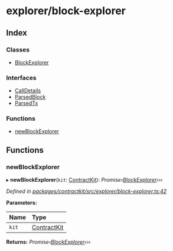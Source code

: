 # explorer/block-explorer

## Index

### Classes

* [BlockExplorer]()

### Interfaces

* [CallDetails]()
* [ParsedBlock]()
* [ParsedTx]()

### Functions

* [newBlockExplorer](_explorer_block_explorer_.md#newblockexplorer)

## Functions

### newBlockExplorer

▸ **newBlockExplorer**\(`kit`: [ContractKit]()\): _Promise‹_[_BlockExplorer_]()_‹››_

_Defined in_ [_packages/contractkit/src/explorer/block-explorer.ts:42_](https://github.com/celo-org/celo-monorepo/blob/master/packages/contractkit/src/explorer/block-explorer.ts#L42)

**Parameters:**

| Name | Type |
| :--- | :--- |
| `kit` | [ContractKit]() |

**Returns:** _Promise‹_[_BlockExplorer_]()_‹››_

